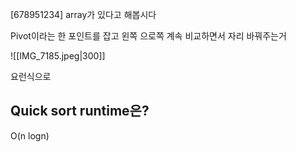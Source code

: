 [678951234]
array가 있다고 해봅시다

Pivot이라는 한 포인트를 잡고 왼쪽 으로쪽 계속 비교하면서 자리 바꿔주는거

![[IMG_7185.jpeg|300]]

요런식으로

## Quick sort runtime은?

O(n logn)

